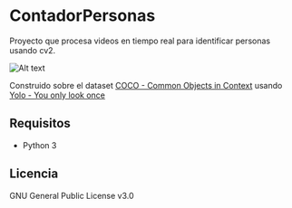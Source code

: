 # ContadorPersonas
Proyecto que procesa videos en tiempo real para identificar personas usando cv2.

![Alt text](https://github.com/DreamyBit/ContadorPersonas/blob/main/docs/Demo.gif?sanitize=true)

Construido sobre el dataset [COCO - Common Objects in Context][coco] usando [Yolo - You only look once][yolo]

[coco]: <https://cocodataset.org/>
[yolo]: <https://pjreddie.com/darknet/yolo/>

## Requisitos

- Python 3

## Licencia

GNU General Public License v3.0
